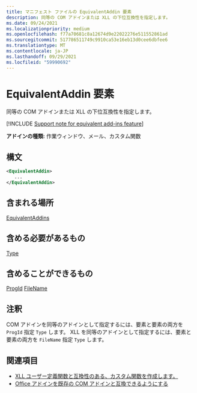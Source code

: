 ```yaml
---
title: マニフェスト ファイルの EquivalentAddin 要素
description: 同等の COM アドインまたは XLL の下位互換性を指定します。
ms.date: 09/24/2021
ms.localizationpriority: medium
ms.openlocfilehash: f77a70681c8a12674d9e22022276e511552861ad
ms.sourcegitcommit: 517786511749c9910ca53e16eb13d0cee6dbfee6
ms.translationtype: MT
ms.contentlocale: ja-JP
ms.lasthandoff: 09/29/2021
ms.locfileid: "59990692"
---
```

# <a name="equivalentaddin-element"></a>EquivalentAddin 要素

同等の COM アドインまたは XLL の下位互換性を指定します。

[!INCLUDE [Support note for equivalent add-ins feature](../../includes/equivalent-add-in-support-note.md)]

**アドインの種類:** 作業ウィンドウ、メール、カスタム関数

## <a name="syntax"></a>構文

```XML
<EquivalentAddin>
   ...
</EquivalentAddin>
```

## <a name="contained-in"></a>含まれる場所

[EquivalentAddins](equivalentaddins.md)

## <a name="must-contain"></a>含める必要があるもの

[Type](type.md)

## <a name="can-contain"></a>含めることができるもの

[ProgId](progid.md) 
[FileName](filename.md)

## <a name="remarks"></a>注釈

COM アドインを同等のアドインとして指定するには、要素と要素の両方を `ProgId` 指定 `Type` します。 XLL を同等のアドインとして指定するには、要素と要素の両方を `FileName` 指定 `Type` します。

## <a name="see-also"></a>関連項目

- [XLL ユーザー定義関数と互換性のある、カスタム関数を作成します。](../../excel/make-custom-functions-compatible-with-xll-udf.md)
- [Office アドインを既存の COM アドインと互換できるようにする](../../develop/make-office-add-in-compatible-with-existing-com-add-in.md)